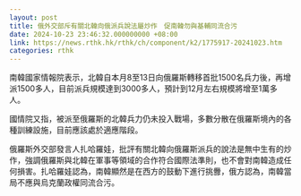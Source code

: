 ```yaml
---
layout: post
title: 俄外交部斥有關北韓向俄派兵說法屬炒作　促南韓勿與基輔同流合污
date: 2024-10-23 23:46:32.000000000 +08:00
link: https://news.rthk.hk/rthk/ch/component/k2/1775917-20241023.htm
categories: rthk
---
```


南韓國家情報院表示，北韓自本月8至13日向俄羅斯轉移首批1500名兵力後，再增派1500多人，目前派兵規模達到3000多人，預計到12月左右規模將增至1萬多人。

國情院又指，被派至俄羅斯的北韓兵力仍未投入戰場，多數分散在俄羅斯境內的各種訓練設施，目前應該處於適應階段。

俄羅斯外交部發言人扎哈羅娃，批評有關北韓向俄羅斯派兵的說法是無中生有的炒作，強調俄羅斯與北韓在軍事等領域的合作符合國際法準則，也不會對南韓造成任何損害。扎哈羅娃認為，南韓顯然是在西方的鼓動下進行挑釁，俄方認為，南韓當局不應與烏克蘭政權同流合污。
